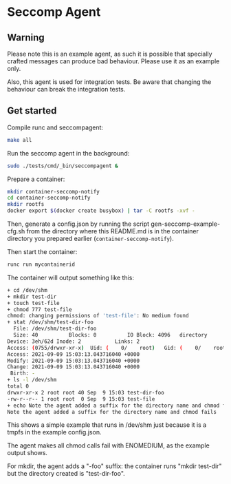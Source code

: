 # Seccomp Agent

## Warning

Please note this is an example agent, as such it is possible that specially
crafted messages can produce bad behaviour. Please use it as an example only.

Also, this agent is used for integration tests. Be aware that changing the
behaviour can break the integration tests.

## Get started

Compile runc and seccompagent:
```bash
make all
```

Run the seccomp agent in the background:
```bash
sudo ./tests/cmd/_bin/seccompagent &
```

Prepare a container:
```bash
mkdir container-seccomp-notify
cd container-seccomp-notify
mkdir rootfs
docker export $(docker create busybox) | tar -C rootfs -xvf -
```

Then, generate a config.json by running the script gen-seccomp-example-cfg.sh
from the directory where this README.md is in the container directory you
prepared earlier (`container-seccomp-notify`).

Then start the container:
```bash
runc run mycontainerid
```

The container will output something like this:
```bash
+ cd /dev/shm
+ mkdir test-dir
+ touch test-file
+ chmod 777 test-file
chmod: changing permissions of 'test-file': No medium found
+ stat /dev/shm/test-dir-foo
  File: /dev/shm/test-dir-foo
  Size: 40        	Blocks: 0          IO Block: 4096   directory
Device: 3eh/62d	Inode: 2           Links: 2
Access: (0755/drwxr-xr-x)  Uid: (    0/    root)   Gid: (    0/    root)
Access: 2021-09-09 15:03:13.043716040 +0000
Modify: 2021-09-09 15:03:13.043716040 +0000
Change: 2021-09-09 15:03:13.043716040 +0000
 Birth: -
+ ls -l /dev/shm
total 0
drwxr-xr-x 2 root root 40 Sep  9 15:03 test-dir-foo
-rw-r--r-- 1 root root  0 Sep  9 15:03 test-file
+ echo Note the agent added a suffix for the directory name and chmod fails
Note the agent added a suffix for the directory name and chmod fails
```

This shows a simple example that runs in /dev/shm just because it is a tmpfs in
the example config.json.

The agent makes all chmod calls fail with ENOMEDIUM, as the example output shows.

For mkdir, the agent adds a "-foo" suffix: the container runs "mkdir test-dir"
but the directory created is "test-dir-foo".

